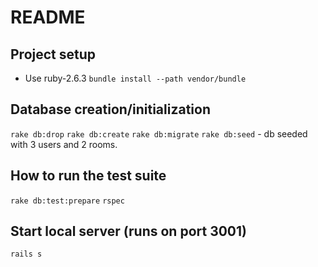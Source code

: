 # README

## Project setup
- Use ruby-2.6.3
`bundle install --path vendor/bundle`

## Database creation/initialization
`rake db:drop`
`rake db:create`
`rake db:migrate`
`rake db:seed` - db seeded with 3 users and 2 rooms.

## How to run the test suite
`rake db:test:prepare`
`rspec`

## Start local server (runs on port 3001)
`rails s`
